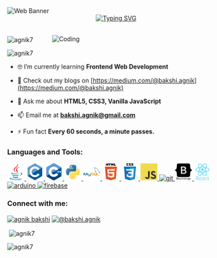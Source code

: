<img src="https://previews.123rf.com/images/karpenkoilia/karpenkoilia1806/karpenkoilia180600011/102988806-vector-line-web-concept-for-programming-linear-web-banner-for-coding.jpg" alt="Web Banner"/>
<div align="center" width=100%>
  <a href="#"><img src="https://readme-typing-svg.herokuapp.com?font=Roboto&weight=700&size=30&pause=1000&center=true&vCenter=true&width=435&lines=Hi+%F0%9F%91%8B%2C+I+am+Agnik+Bakshi;I+like+Web+Development;I+like+Coding;System.exit(0)+%F0%9F%91%8B" alt="Typing SVG" /></a>
</div>
<br>
<div>
<img src="https://cdn.dribbble.com/users/926537/screenshots/4502924/python-2.gif" align="right" width=400 alt="Coding"/>
<p><img align="center" src="https://github-readme-streak-stats.herokuapp.com/?user=agnik7&theme=merko&show_icons=true" alt="agnik7" /></p>
<p align="left"> <img src="https://komarev.com/ghpvc/?username=agnik7&label=Profile%20views&color=0e75b6&style=flat" alt="agnik7" /> </p>

- 🤓 I’m currently learning **Frontend Web Development**

- 📝 Check out my blogs on [https://medium.com/@bakshi.agnik](https://medium.com/@bakshi.agnik)

- 💬 Ask me about **HTML5, CSS3, Vanilla JavaScript**

- 📫 Email me at **bakshi.agnik@gmail.com**

- ⚡ Fun fact **Every 60 seconds, a minute passes.**



<h3 align="left">Languages and Tools:</h3>
<p align="left"><a href="https://www.java.com" target="_blank" rel="noreferrer"> <img src="https://raw.githubusercontent.com/devicons/devicon/master/icons/java/java-original.svg" alt="java" width="40" height="40"/> </a> <a href="https://www.cprogramming.com/" target="_blank" rel="noreferrer"> <img src="https://raw.githubusercontent.com/devicons/devicon/master/icons/c/c-original.svg" alt="c" width="40" height="40"/> </a><a href="https://www.w3schools.com/cpp/" target="_blank" rel="noreferrer"> <img src="https://raw.githubusercontent.com/devicons/devicon/master/icons/cplusplus/cplusplus-original.svg" alt="cplusplus" width="40" height="40"/> </a><a href="https://www.python.org" target="_blank" rel="noreferrer"> <img src="https://raw.githubusercontent.com/devicons/devicon/master/icons/python/python-original.svg" alt="python" width="40" height="40"/> </a><a href="https://www.mysql.com/" target="_blank" rel="noreferrer"> <img src="https://raw.githubusercontent.com/devicons/devicon/master/icons/mysql/mysql-original-wordmark.svg" alt="mysql" width="40" height="40"/> </a><a href="https://www.w3.org/html/" target="_blank" rel="noreferrer"> <img src="https://raw.githubusercontent.com/devicons/devicon/master/icons/html5/html5-original-wordmark.svg" alt="html5" width="40" height="40"/> </a><a href="https://www.w3schools.com/css/" target="_blank" rel="noreferrer"> <img src="https://raw.githubusercontent.com/devicons/devicon/master/icons/css3/css3-original-wordmark.svg" alt="css3" width="40" height="40"/> </a><a href="https://developer.mozilla.org/en-US/docs/Web/JavaScript" target="_blank" rel="noreferrer"> <img src="https://raw.githubusercontent.com/devicons/devicon/master/icons/javascript/javascript-original.svg" alt="javascript" width="40" height="40"/> </a> <a href="https://git-scm.com/" target="_blank" rel="noreferrer"> <img src="https://www.vectorlogo.zone/logos/git-scm/git-scm-icon.svg" alt="git" width="40" height="40"/> </a><a href="https://getbootstrap.com" target="_blank" rel="noreferrer"> <img src="https://raw.githubusercontent.com/devicons/devicon/master/icons/bootstrap/bootstrap-plain-wordmark.svg" alt="bootstrap" width="40" height="40"/> </a><a href="https://reactjs.org/" target="_blank" rel="noreferrer"> <img src="https://raw.githubusercontent.com/devicons/devicon/master/icons/react/react-original-wordmark.svg" alt="react" width="40" height="40"/> </a> <a href="https://www.arduino.cc/" target="_blank" rel="noreferrer"> <img src="https://cdn.worldvectorlogo.com/logos/arduino-1.svg" alt="arduino" width="40" height="40"/> </a><a href="https://firebase.google.com/" target="_blank" rel="noreferrer"> <img src="https://www.vectorlogo.zone/logos/firebase/firebase-icon.svg" alt="firebase" width="40" height="40"/> </a></p>
<h3 align="left">Connect with me:</h3>
<p align="left">
<a href="https://linkedin.com/in/agnik bakshi" target="blank"><img align="center" src="https://raw.githubusercontent.com/rahuldkjain/github-profile-readme-generator/master/src/images/icons/Social/linked-in-alt.svg" alt="agnik bakshi" height="30" width="40" /></a>
<a href="https://medium.com/@bakshi.agnik" target="blank"><img align="center" src="https://raw.githubusercontent.com/rahuldkjain/github-profile-readme-generator/master/src/images/icons/Social/medium.svg" alt="@bakshi.agnik" height="30" width="40" /></a>
</p>
<p>&nbsp;<img align="center" src="https://github-readme-stats.vercel.app/api?username=agnik7&theme=merko&show_icons=true&locale=en" alt="agnik7" /><p><img align="left" src="https://github-readme-stats.vercel.app/api/top-langs?username=agnik7&theme=merko&show_icons=true&locale=en&layout=compact" align="center" alt="agnik7" /></p></p>
</div>
